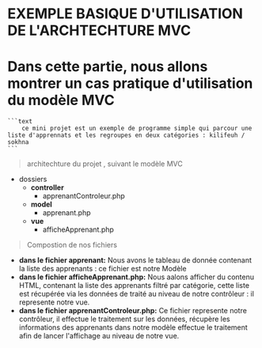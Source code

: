 # EXEMPLE BASIQUE D'UTILISATION DE L'ARCHTECHTURE MVC
   # Dans cette partie, nous allons montrer un cas pratique d'utilisation du modèle MVC  

    ```text
        ce mini projet est un exemple de programme simple qui parcour une liste d'apprennats et les regroupes en deux catégories : kilifeuh / sokhna
    ```

  > architechture du projet , suivant le modèle MVC 
   - dossiers 
        - **controller**
            - apprenantControleur.php
        - **model**
            - apprenant.php
        - **vue**
            - afficheApprenant.php

   > Compostion de nos fichiers

   - **dans le fichier apprenant:**
            Nous avons le tableau de donnée contenant la liste des apprenants : ce fichier est notre Modèle 
   - **dans le fichier afficheApprenant.php:**
            Nous aalons afficher du contenu HTML, contenant la liste des apprenants filtré par catégorie, cette liste est récupérée via les données de traité au niveau de notre            contrôleur : il represente notre vue.
   - **dans le fichier apprenantControleur.php:**
            Ce fichier represente notre contrôleur, il effectue le traitement sur les données,
            récupère les informations des apprenants dans notre modèle effectue le traitement afin de lancer l'affichage au niveau de notre vue. 

     

        

        


